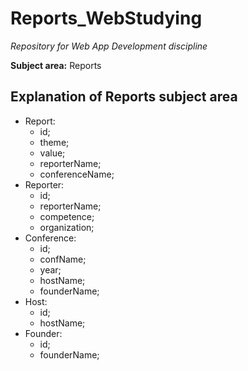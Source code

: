 # Reports_WebStudying
*Repository for Web App Development discipline*

**Subject area:** Reports
## Explanation of Reports subject area
- Report:
	- id;
	- theme;
	- value;
	- reporterName;
	- conferenceName;
- Reporter:
	- id;
	- reporterName;
	- competence;
	- organization;
- Conference:
	- id;
	- confName;
	- year;
	- hostName;
	- founderName;
- Host:
	- id;
	- hostName;
- Founder:
	- id;
	- founderName;

